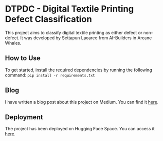 # DTPDC - Digital Textile Printing Defect Classification

This project aims to classify digital textile printing as either defect or non-defect. It was developed by Settapun Laoaree from AI-Builders in Arcane Whales.

## How to Use

To get started, install the required dependencies by running the following command:
`pip install -r requirements.txt`

## Blog

I have written a blog post about this project on Medium. You can find it [here](https://medium.com/@settapunlaoaree/digital-textile-printing-defect-classification-1b0f5b2f2b0b).

## Deployment

The project has been deployed on Hugging Face Space. You can access it [here](https://huggingface.co/spaces/sh0kul/DTPDC-Deploy).

